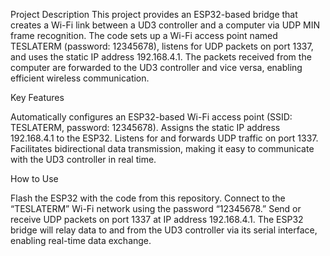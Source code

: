 Project Description
This project provides an ESP32-based bridge that creates a Wi-Fi link between a UD3 controller and a computer via UDP MIN frame recognition. The code sets up a Wi-Fi access point named TESLATERM (password: 12345678), listens for UDP packets on port 1337, and uses the static IP address 192.168.4.1. The packets received from the computer are forwarded to the UD3 controller and vice versa, enabling efficient wireless communication.




Key Features

Automatically configures an ESP32-based Wi-Fi access point (SSID: TESLATERM, password: 12345678).
Assigns the static IP address 192.168.4.1 to the ESP32.
Listens for and forwards UDP traffic on port 1337.
Facilitates bidirectional data transmission, making it easy to communicate with the UD3 controller in real time.



How to Use

Flash the ESP32 with the code from this repository.
Connect to the “TESLATERM” Wi-Fi network using the password “12345678.”
Send or receive UDP packets on port 1337 at IP address 192.168.4.1.
The ESP32 bridge will relay data to and from the UD3 controller via its serial interface, enabling real-time data exchange.
